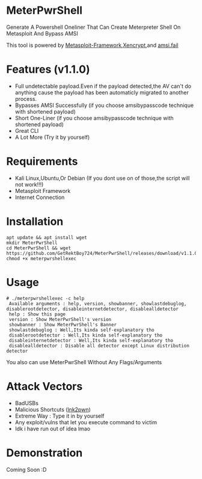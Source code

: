 # MeterPwrShell
Generate A Powershell Oneliner That Can Create Meterpreter Shell On Metasploit And Bypass AMSI

This tool is powered by [Metasploit-Framework](https://github.com/rapid7/metasploit-framework),[Xencrypt](https://github.com/the-xentropy/xencrypt),and [amsi.fail](https://amsi.fail)
# Features (v1.1.0)
- Full undetectable payload.Even if the payload detected,the AV can't do anything cause the payload has been automaticly migrated to another process.
- Bypasses AMSI Successfully (if you choose amsibypasscode technique with shortened payload)
- Short One-Liner (if you choose amsibypasscode technique with shortened payload)
- Great CLI
- A Lot More (Try it by yourself)
# Requirements
- Kali Linux,Ubuntu,Or Debian (If you dont use on of those,the script will not work!!!)
- Metasploit Framework
- Internet Connection
# Installation
```
apt update && apt install wget
mkdir MeterPwrShell
cd MeterPwrShell && wget https://github.com/GetRektBoy724/MeterPwrShell/releases/download/v1.1.0/meterpwrshellexec
chmod +x meterpwrshellexec
```
# Usage
```
# ./meterpwrshellexec -c help
 Available arguments : help, version, showbanner, showlastdebuglog, disablerootdetector, disableinternetdetector, disablealldetector                                  
 help : Show this page                                                                                                                                                
 version : Show MeterPwrShell's version                                                                                                                               
 showbanner : Show MeterPwrShell's Banner                                                                                                                             
 showlastdebuglog : Well,Its kinda self-explanatory tho                                                                                                               
 disablerootdetector : Well,Its kinda self-explanatory tho                                                                                                            
 disableinternetdetector : Well,Its kinda self-explanatory tho                                                                                                        
 disablealldetector : Disable all detector except Linux distribution detector
 ```
 You also can use MeterPwrShell Without Any Flags/Arguments
 # Attack Vectors
 - BadUSBs
 - Malicious Shortcuts ([lnk2pwn](https://github.com/it-gorillaz/lnk2pwn/))
 - Extreme Way : Type it in by yourself
 - Any exploit/vulns that let you execute command to victim
 - Idk i have run out of idea lmao
 # Demonstration
 Coming Soon :D

